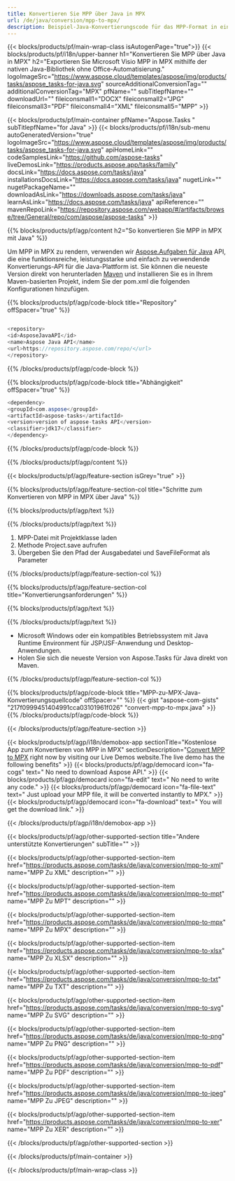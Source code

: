 ```yaml
---
title: Konvertieren Sie MPP über Java in MPX 
url: /de/java/conversion/mpp-to-mpx/ 
description: Beispiel-Java-Konvertierungscode für das MPP-Format in eine MPX-Datei. Verwenden Sie diesen Beispielcode, um MPP in MPX in jeder Web- oder Desktop-Java-basierten Anwendung zu konvertieren.
---
```


{{< blocks/products/pf/main-wrap-class isAutogenPage="true">}}
{{< blocks/products/pf/i18n/upper-banner h1="Konvertieren Sie MPP über Java in MPX" h2="Exportieren Sie Microsoft Visio MPP in MPX mithilfe der nativen Java-Bibliothek ohne Office-Automatisierung." logoImageSrc="https://www.aspose.cloud/templates/aspose/img/products/tasks/aspose_tasks-for-java.svg" sourceAdditionalConversionTag="" additionalConversionTag="MPX" pfName="" subTitlepfName="" downloadUrl="" fileiconsmall1="DOCX" fileiconsmall2="JPG" fileiconsmall3="PDF" fileiconsmall4="XML" fileiconsmall5="MPP" >}}

{{< blocks/products/pf/main-container pfName="Aspose.Tasks " subTitlepfName="for Java" >}}
{{< blocks/products/pf/i18n/sub-menu autoGeneratedVersion="true" logoImageSrc="https://www.aspose.cloud/templates/aspose/img/products/tasks/aspose_tasks-for-java.svg" apiHomeLink="" codeSamplesLink="https://github.com/aspose-tasks" liveDemosLink="https://products.aspose.app/tasks/family" docsLink="https://docs.aspose.com/tasks/java" installationsDocsLink="https://docs.aspose.com/tasks/java" nugetLink="" nugetPackageName="" downloadAsLink="https://downloads.aspose.com/tasks/java" learnAsLink="https://docs.aspose.com/tasks/java" apiReference="" mavenRepoLink="https://repository.aspose.com/webapp/#/artifacts/browse/tree/General/repo/com/aspose/aspose-tasks" >}}

{{% blocks/products/pf/agp/content h2="So konvertieren Sie MPP in MPX mit Java" %}}

Um MPP in MPX zu rendern, verwenden wir
 [Aspose.Aufgaben für Java](https://products.aspose.com/tasks/java)
 API, die eine funktionsreiche, leistungsstarke und einfach zu verwendende Konvertierungs-API für die Java-Plattform ist. Sie können die neueste Version direkt von herunterladen
 [Maven](https://repository.aspose.com/webapp/#/artifacts/browse/tree/General/repo/com/aspose/aspose-tasks)
 und installieren Sie es in Ihrem Maven-basierten Projekt, indem Sie der pom.xml die folgenden Konfigurationen hinzufügen.

{{% blocks/products/pf/agp/code-block title="Repository" offSpacer="true" %}}

```cs

<repository>
<id>AsposeJavaAPI</id>
<name>Aspose Java API</name>
<url>https://repository.aspose.com/repo/</url>
</repository>

```

{{% /blocks/products/pf/agp/code-block %}}

{{% blocks/products/pf/agp/code-block title="Abhängigkeit" offSpacer="true" %}}

```cs
<dependency>
<groupId>com.aspose</groupId>
<artifactId>aspose-tasks</artifactId>
<version>version of aspose-tasks API</version>
<classifier>jdk17</classifier>
</dependency>

```

{{% /blocks/products/pf/agp/code-block %}}

{{% /blocks/products/pf/agp/content %}}

{{< blocks/products/pf/agp/feature-section isGrey="true" >}}

{{% blocks/products/pf/agp/feature-section-col title="Schritte zum Konvertieren von MPP in MPX über Java" %}}

{{% blocks/products/pf/agp/text %}}

{{% /blocks/products/pf/agp/text %}}

1. MPP-Datei mit Projektklasse laden
1. Methode Project.save aufrufen
1. Übergeben Sie den Pfad der Ausgabedatei und SaveFileFormat als Parameter

{{% /blocks/products/pf/agp/feature-section-col %}}

{{% blocks/products/pf/agp/feature-section-col title="Konvertierungsanforderungen" %}}

{{% blocks/products/pf/agp/text %}}

{{% /blocks/products/pf/agp/text %}}

- Microsoft Windows oder ein kompatibles Betriebssystem mit Java Runtime Environment für JSP/JSF-Anwendung und Desktop-Anwendungen.
- Holen Sie sich die neueste Version von Aspose.Tasks für Java direkt von Maven.

{{% /blocks/products/pf/agp/feature-section-col %}}

{{% blocks/products/pf/agp/code-block title="MPP-zu-MPX-Java-Konvertierungsquellcode" offSpacer="" %}}
{{< gist "aspose-com-gists" "217f0999451404991cca03101961f026" "convert-mpp-to-mpx.java" >}}
{{% /blocks/products/pf/agp/code-block %}}

{{< /blocks/products/pf/agp/feature-section >}}

<!-- aboutfile Starts -->

{{< blocks/products/pf/agp/i18n/demobox-app sectionTitle="Kostenlose App zum Konvertieren von MPP in MPX" sectionDescription="[Convert MPP to MPX](https://products.aspose.app/tasks/conversion/mpp-to-mpx) right now by visiting our Live Demos website.The live demo has the following benefits" >}}
        {{< blocks/products/pf/agp/democard icon="fa-cogs" text=" No need to download Aspose API." >}}
        {{< blocks/products/pf/agp/democard icon="fa-edit" text=" No need to write any code." >}}
        {{< blocks/products/pf/agp/democard icon="fa-file-text" text=" Just upload your MPP file, it will be converted instantly to MPX." >}}
        {{< blocks/products/pf/agp/democard icon="fa-download" text=" You will get the download link." >}}

{{< /blocks/products/pf/agp/i18n/demobox-app >}}

<!-- aboutfile Ends -->

{{< blocks/products/pf/agp/other-supported-section title="Andere unterstützte Konvertierungen" subTitle="" >}}

{{< blocks/products/pf/agp/other-supported-section-item href="https://products.aspose.com/tasks/de/java/conversion/mpp-to-xml" name="MPP Zu XML" description="" >}}

{{< blocks/products/pf/agp/other-supported-section-item href="https://products.aspose.com/tasks/de/java/conversion/mpp-to-mpt" name="MPP Zu MPT" description="" >}}

{{< blocks/products/pf/agp/other-supported-section-item href="https://products.aspose.com/tasks/de/java/conversion/mpp-to-mpx" name="MPP Zu MPX" description="" >}}

{{< blocks/products/pf/agp/other-supported-section-item href="https://products.aspose.com/tasks/de/java/conversion/mpp-to-xlsx" name="MPP Zu XLSX" description="" >}}

{{< blocks/products/pf/agp/other-supported-section-item href="https://products.aspose.com/tasks/de/java/conversion/mpp-to-txt" name="MPP Zu TXT" description="" >}}

{{< blocks/products/pf/agp/other-supported-section-item href="https://products.aspose.com/tasks/de/java/conversion/mpp-to-svg" name="MPP Zu SVG" description="" >}}

{{< blocks/products/pf/agp/other-supported-section-item href="https://products.aspose.com/tasks/de/java/conversion/mpp-to-png" name="MPP Zu PNG" description="" >}}

{{< blocks/products/pf/agp/other-supported-section-item href="https://products.aspose.com/tasks/de/java/conversion/mpp-to-pdf" name="MPP Zu PDF" description="" >}}

{{< blocks/products/pf/agp/other-supported-section-item href="https://products.aspose.com/tasks/de/java/conversion/mpp-to-jpeg" name="MPP Zu JPEG" description="" >}}

{{< blocks/products/pf/agp/other-supported-section-item href="https://products.aspose.com/tasks/de/java/conversion/mpp-to-xer" name="MPP Zu XER" description="" >}}



{{< /blocks/products/pf/agp/other-supported-section >}}

{{< /blocks/products/pf/main-container >}}
    
{{< /blocks/products/pf/main-wrap-class >}}
